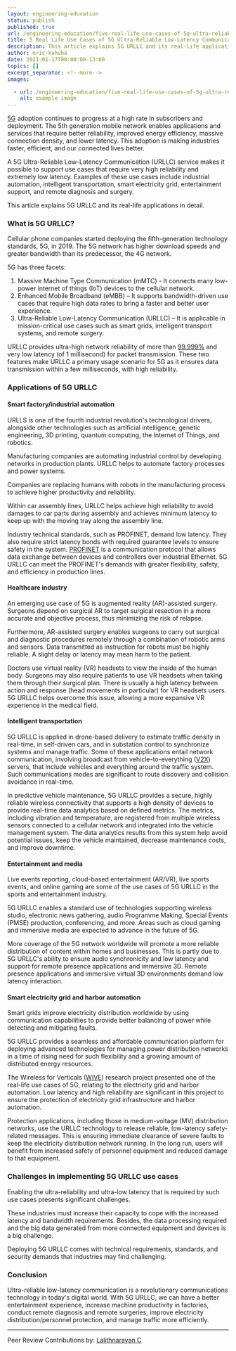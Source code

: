 ```yaml
---
layout: engineering-education
status: publish
published: true
url: /engineering-education/five-real-life-use-cases-of-5g-ultra-reliable-low-latency-communication-urllc/
title: 5 Real Life Use Cases of 5G Ultra-Reliable Low-Latency Communication (URLLC) 
description: This article explains 5G URLLC and its real-life applications in detail. 5G Ultra-Reliable Low-Latency Communication (URLLC) service makes it possible to support use cases that require very high reliability and extremely low latency.
author: eric-kahuha
date: 2021-01-17T00:00:00-13:00
topics: []
excerpt_separator: <!--more-->
images:

  - url: /engineering-education/five-real-life-use-cases-of-5g-ultra-reliable-low-latency-communication-urllc/hero.jpg
    alt: example image
---
```

[5G](https://en.wikipedia.org/wiki/5G) adoption continues to progress at a high rate in subscribers and deployment. The 5th generation mobile network enables applications and services that require better reliability, improved energy efficiency, massive connection density, and lower latency. This adoption is making industries faster, efficient, and our connected lives better.
<!--more-->
A 5G Ultra-Reliable Low-Latency Communication (URLLC) service makes it possible to support use cases that require very high reliability and extremely low latency. Examples of these use cases include industrial automation, intelligent transportation, smart electricity grid, entertainment support, and remote diagnosis and surgery.

This article explains 5G URLLC and its real-life applications in detail.

### What is 5G URLLC?
Cellular phone companies started deploying the fifth-generation technology standards, 5G, in 2019. The 5G network has higher download speeds and greater bandwidth than its predecessor, the 4G network.

5G has three facets:
1. Massive Machine Type Communication (mMTC) - It connects many low-power internet of things (IoT) devices to the cellular network.
2. Enhanced Mobile Broadband (eMBB) – It supports bandwidth-driven use cases that require high data rates to bring a faster and better user experience.
3. Ultra-Reliable Low-Latency Communication (URLLC) – It is applicable in mission-critical use cases such as smart grids, intelligent transport systems, and remote surgery.

URLLC provides ultra-high network reliability of more than [99.999%](https://www.3gpp.org/news-events/2088-5g-for-the-connected-world) and very low latency (of 1 millisecond) for packet transmission. These two features make URLLC a primary usage scenario for 5G as it ensures data transmission within a few milliseconds, with high reliability.

### Applications of 5G URLLC

#### Smart factory/industrial automation
URLLS is one of the fourth industrial revolution's technological drivers, alongside other technologies such as artificial intelligence, genetic engineering, 3D printing, quantum computing, the Internet of Things, and robotics.

Manufacturing companies are automating industrial control by developing networks in production plants. URLLC helps to automate factory processes and power systems.

Companies are replacing humans with robots in the manufacturing process to achieve higher productivity and reliability.

Within car assembly lines, URLLC helps achieve high reliability to avoid damages to car parts during assembly and achieves minimum latency to keep up with the moving tray along the assembly line.

Industry technical standards, such as PROFINET, demand low latency. They also require strict latency bonds with required guarantee levels to ensure safety in the system. [PROFINET](https://en.wikipedia.org/wiki/PROFINET) is a communication protocol that allows data exchange between devices and controllers over industrial Ethernet. 5G URLLC can meet the PROFINET's demands with greater flexibility, safety, and efficiency in production lines.

#### Healthcare industry
An emerging use case of 5G is augmented reality (AR)-assisted surgery. Surgeons depend on surgical AR to target surgical resection in a more accurate and objective process, thus minimizing the risk of relapse.

Furthermore, AR-assisted surgery enables surgeons to carry out surgical and diagnostic procedures remotely through a combination of robotic arms and sensors. Data transmitted as instruction for robots must be highly reliable. A slight delay or latency may mean harm to the patient.

Doctors use virtual reality (VR) headsets to view the inside of the human body. Surgeons may also require patients to use VR headsets when taking them through their surgical plan. There is usually a high latency between action and response (head movements in particular) for VR headsets users. 5G URLLC helps overcome this issue, allowing a more expansive VR experience in the medical field.

#### Intelligent transportation
5G URLLC is applied in drone-based delivery to estimate traffic density in real-time, in self-driven cars, and in substation control to synchronize systems and manage traffic. Some of these applications entail network communication, involving broadcast from vehicle-to-everything ([V2X](https://corporatefinanceinstitute.com/resources/knowledge/other/vehicle-to-everything-v2x/)) servers, that include vehicles and everything around the traffic system. Such communications modes are significant to route discovery and collision avoidance in real-time.

In predictive vehicle maintenance, 5G URLLC provides a secure, highly reliable wireless connectivity that supports a high density of devices to provide real-time data analytics based on defined metrics. The metrics, including vibration and temperature, are registered from multiple wireless sensors connected to a cellular network and integrated into the vehicle management system. The data analytics results from this system help avoid potential issues, keep the vehicle maintained, decrease maintenance costs, and improve downtime.

#### Entertainment and media
Live events reporting, cloud-based entertainment (AR/VR), live sports events, and online gaming are some of the use cases of 5G URLLC in the sports and entertainment industry.

5G URLLC enables a standard use of technologies supporting wireless studio, electronic news gathering, audio Programme Making, Special Events (PMSE) production, conferencing, and more. Areas such as cloud gaming and immersive media are expected to advance in the future of 5G.

More coverage of the 5G network worldwide will promote a more reliable distribution of content within homes and businesses. This is partly due to 5G URLLC's ability to ensure audio synchronicity and low latency and support for remote presence applications and immersive 3D. Remote presence applications and immersive virtual 3D environments demand low latency interaction.

#### Smart electricity grid and harbor automation
Smart grids improve electricity distribution worldwide by using communication capabilities to provide better balancing of power while detecting and mitigating faults.

5G URLLC provides a seamless and affordable communication platform for deploying advanced technologies for managing power distribution networks in a time of rising need for such flexibility and a growing amount of distributed energy resources.

The Wireless for Verticals ([WIVE](https://wive.turkuamk.fi/)) research project presented one of the real-life use cases of 5G, relating to the electricity grid and harbor automation. Low latency and high reliability are significant in this project to ensure the protection of electricity grid infrastructure and harbor automation.

Protection applications, including those in medium-voltage (MV) distribution networks, use the URLLC technology to release reliable, low-latency safety-related messages. This is ensuring immediate clearance of severe faults to keep the electricity distribution network running. In the long run, users will benefit from increased safety of personnel equipment and reduced damage to that equipment.

### Challenges in implementing 5G URLLC use cases
Enabling the ultra-reliability and ultra-low latency that is required by such use cases presents significant challenges.

These industries must increase their capacity to cope with the increased latency and bandwidth requirements. Besides, the data processing required and the big data generated from more connected equipment and devices is a big challenge.

Deploying 5G URLLC comes with technical requirements, standards, and security demands that industries may find challenging.

### Conclusion
Ultra-reliable low-latency communication is a revolutionary communications technology in today's digital world. With 5G URLLC, we can have a better entertainment experience, increase machine productivity in factories, conduct remote diagnosis and remote surgeries, improve electricity distribution/personnel protection, and manage traffic more efficiently.

---
Peer Review Contributions by: [Lalithnarayan C](/engineering-education/authors/lalithnarayan-c/)
